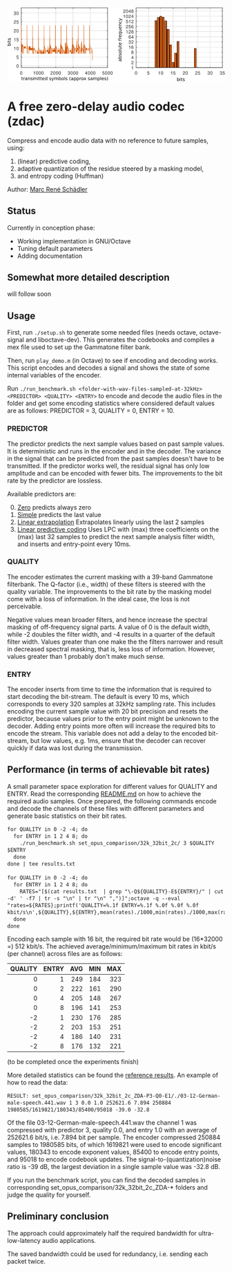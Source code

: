 ![Image](images/header.png)
# A free zero-delay audio codec (zdac)
Compress and encode audio data with no reference to future samples, using:
1) (linear) predictive coding,
2) adaptive quantization of the residue steered by a masking model,
3) and entropy coding (Huffman)

Author: [Marc René Schädler](mailto:suaefar@googlemail.com)

## Status
Currently in conception phase:
- Working implementation in GNU/Octave
- Tuning default parameters
- Adding documentation


## Somewhat more detailed description
will follow soon


## Usage
First, run `./setup.sh` to generate some needed files (needs octave, octave-signal and liboctave-dev).
This generates the codebooks and compiles a mex file used to set up the Gammatone filter bank.

Then, run `play_demo.m` (in Octave) to see if encoding and decoding works.
This script encodes and decodes a signal and shows the state of some internal variables of the encoder.

Run `./run_benchmark.sh <folder-with-wav-files-sampled-at-32kHz> <PREDICTOR> <QUALITY> <ENTRY>` to encode and decode the audio files in the folder and get some encoding statistics where considered default values are as follows: PREDICTOR = 3, QUALITY = 0, ENTRY = 10.


### PREDICTOR
The predictor predicts the next sample values based on past sample values.
It is deterministic and runs in the encoder and in the decoder.
The variance in the signal that can be predicted from the past samples doesn't have to be transmitted.
If the predictor works well, the residual signal has only low amplitude and can be encoded with fewer bits.
The improvements to the bit rate by the predictor are lossless.

Available predictors are:

0) [Zero](predictor_zero.m) predicts always zero
1) [Simple](predictor_simple.m) predicts the last value
2) [Linear extrapolation](predictor_linear.m) Extrapolates linearly using the last 2 samples
3) [Linear predictive coding](predictor_lpc.m) Uses LPC with (max) three coefficients on the (max) last 32 samples to predict the next sample analysis filter width, and inserts and entry-point every 10ms.


### QUALITY
The encoder estimates the current masking with a 39-band Gammatone filterbank.
The Q-factor (i.e., width) of these filters is steered with the quality variable.
The improvements to the bit rate by the masking model come with a loss of information.
In the ideal case, the loss is not perceivable.

Negative values mean broader filters, and hence increase the spectral masking of off-frequency signal parts.
A value of 0 is the default width, while -2 doubles the filter width, and -4 results in a quarter of the default filter width.
Values greater than one make the the filters narrower and result in decreased spectral masking, that is, less loss of information.
However, values greater than 1 probably don't make much sense.


### ENTRY
The encoder inserts from time to time the information that is required to start decoding the bit-stream.
The default is every 10 ms, which corresponds to every 320 samples at 32kHz sampling rate.
This includes encoding the current sample value with 20 bit precision and resets the predictor, because values prior to the entry point might be unknown to the decoder.
Adding entry points more often will increase the required bits to encode the stream.
This variable does not add a delay to the encoded bit-stream, but low values, e.g. 1ms, ensure that the decoder can recover quickly if data was lost during the transmission.


## Performance (in terms of achievable bit rates)
A small parameter space exploration for different values for QUALITY and ENTRY.
Read the corresponding [README.md](set_opus_comparison/README.md) on how to achieve the required audio samples.
Once prepared, the following commands encode and decode the channels of these files with different parameters and generate basic statistics on their bit rates.

    for QUALITY in 0 -2 -4; do
      for ENTRY in 1 2 4 8; do
        ./run_benchmark.sh set_opus_comparison/32k_32bit_2c/ 3 $QUALITY $ENTRY
      done
    done | tee results.txt

    for QUALITY in 0 -2 -4; do
      for ENTRY in 1 2 4 8; do
        RATES="[$(cat results.txt  | grep "\-Q${QUALITY}-E${ENTRY}/" | cut -d' ' -f7 | tr -s "\n" | tr "\n" ",")]";octave -q --eval "rates=${RATES};printf('QUALITY=%.1f ENTRY=%.1f %.0f %.0f %.0f kbit/s\n',${QUALITY},${ENTRY},mean(rates)./1000,min(rates)./1000,max(rates)./1000)"
      done
    done

Encoding each sample with 16 bit, the required bit rate would be (16*32000 =) 512 kbit/s.
The achieved average/minimum/maximum bit rates in kbit/s (per channel) across files are as follows:

| QUALITY | ENTRY | AVG | MIN | MAX |
|--------:|------:|----:|----:|----:|
|       0 |     1 | 249 | 184 | 323 |
|       0 |     2 | 222 | 161 | 290 |
|       0 |     4 | 205 | 148 | 267 |
|       0 |     8 | 196 | 141 | 253 |
|      -2 |     1 | 230 | 176 | 285 |
|      -2 |     2 | 203 | 153 | 251 |
|      -2 |     4 | 186 | 140 | 231 |
|      -2 |     8 | 176 | 132 | 221 |

(to be completed once the experiments finish)

More detailed statistics can be found the [reference results](results_reference.txt).
An example of how to read the data:

    RESULT: set_opus_comparison/32k_32bit_2c_ZDA-P3-Q0-E1/./03-12-German-male-speech.441.wav 1 3 0.0 1.0 252621.6 7.894 250884 1980585/1619821/180343/85400/95018 -39.0 -32.8

Of the file 03-12-German-male-speech.441.wav the channel 1 was compressed with predictor 3, quality 0.0, and entry 1.0 with an average of 252621.6 bit/s, i.e. 7.894 bit per sample.
The encoder compressed 250884 samples to 1980585 bits, of which 1619821 were used to encode significant values, 180343 to encode exponent values, 85400 to encode entry points, and 95018 to encode codebook updates.
The signal-to-(quantization)noise ratio is -39 dB, the largest deviation in a single sample value was -32.8 dB.

If you run the benchmark script, you can find the decoded samples in corresponding set_opus_comparison/32k_32bit_2c_ZDA-* folders and judge the quality for yourself.


## Preliminary conclusion
The approach could approximately half the required bandwidth for ultra-low-latency audio applications.

The saved bandwidth could be used for redundancy, i.e. sending each packet twice.

